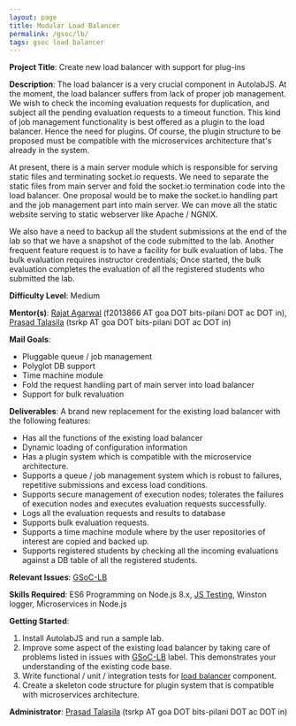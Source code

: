 ```yaml
---
layout: page
title: Modular Load Balancer
permalink: /gsoc/lb/
tags: gsoc load balancer
---
```

**Project Title**: Create new load balancer with support for plug-ins

**Description**: The load balancer is a very crucial component in AutolabJS. At the moment, the load balancer suffers from lack of proper job management. We wish to check the incoming evaluation requests for duplication, and subject all the pending evaluation requests to a timeout function. This kind of job management functionality is best offered as a plugin to the load balancer. Hence the need for plugins. Of course, the plugin structure to be proposed must be compatible with the microservices architecture that's already in the system.

At present, there is a main server module which is responsible for serving static files and terminating socket.io requests. We need to separate the static files from main server and fold the socket.io termination code into the load balancer. One proposal would be to make the socket.io handling part and the job management part into main server. We can move all the static website serving to static webserver like Apache / NGNIX.

We also have a need to backup all the student submissions at the end of the lab so that we have a snapshot of the code submitted to the lab. Another frequent feature request is to have a facility for bulk evaluation of labs. The bulk evaluation requires instructor credentials; Once started, the bulk evaluation completes the evaluation of all the registered students who submitted the lab.

**Difficulty Level**: Medium

**Mentor(s)**: [Rajat Agarwal](https://rajat503.github.io/) (f2013866 AT goa DOT bits-pilani DOT ac DOT in), [Prasad Talasila](https://github.com/prasadtalasila) (tsrkp AT goa DOT bits-pilani DOT ac DOT in)

**Mail Goals**:
* Pluggable queue / job management
* Polyglot DB support
* Time machine module
* Fold the request handling part of main server into load balancer
* Support for bulk revaluation

**Deliverables**: A brand new replacement for the existing load balancer with the following features:
* Has all the functions of the existing load balancer
* Dynamic loading of configuration information
* Has a plugin system which is compatible with the microservice architecture.
* Supports a queue / job management system which is robust to failures, repetitive submissions and excess load conditions.
* Supports secure management of execution nodes; tolerates the failures of execution nodes and executes evaluation requests successfully.
* Logs all the evaluation requests and results to database
* Supports bulk evaluation requests.
* Supports a time machine module where by the user repositories of interest are copied and backed up.
* Supports registered students by checking all the incoming evaluations against a DB table of all the registered students.

**Relevant Issues**: [GSoC-LB](https://github.com/AutolabJS/AutolabJS/labels/GSoC-LB)

**Skills Required**: ES6 Programming on Node.js 8.x, [JS Testing](https://github.com/AutolabJS/AutolabJS/wiki/Testing), Winston logger, Microservices in Node.js

**Getting Started**:
1. Install AutolabJS and run a sample lab.
1. Improve some aspect of the existing load balancer by taking care of problems listed in issues with [GSoC-LB](https://github.com/AutolabJS/AutolabJS/labels/GSoC-LB) label. This demonstrates your understanding of the existing code base.
1. Write functional / unit / integration tests for [load balancer](https://github.com/AutolabJS/AutolabJS/tree/master/load_balancer) component.
1. Create a skeleton code structure for plugin system that is compatible with microservices architecture.


**Administrator**: [Prasad Talasila](http://prasad.talasila.in) (tsrkp AT goa DOT bits-pilani DOT ac DOT in)
